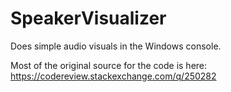 # SpeakerVisualizer
Does simple audio visuals in the Windows console.

Most of the original source for the code is here: https://codereview.stackexchange.com/q/250282
